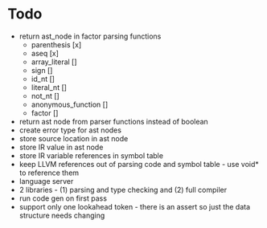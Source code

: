 # Todo
* return ast_node in factor parsing functions
  * parenthesis [x]
  * aseq [x]
  * array_literal []
  * sign []
  * id_nt []
  * literal_nt []
  * not_nt []
  * anonymous_function []
  * factor []
* return ast node from parser functions instead of boolean
* create error type for ast nodes
* store source location in ast node
* store IR value in ast node
* store IR variable references in symbol table
* keep LLVM references out of parsing code and symbol table - use void* to reference them
* language server
* 2 libraries - (1) parsing and type checking and (2) full compiler
* run code gen on first pass
* support only one lookahead token - there is an assert so just the data structure needs changing